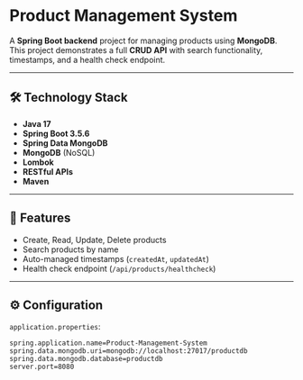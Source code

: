 # Product Management System

A **Spring Boot backend** project for managing products using **MongoDB**.  
This project demonstrates a full **CRUD API** with search functionality, timestamps, and a health check endpoint.

---

## 🛠 Technology Stack

- **Java 17**
- **Spring Boot 3.5.6**
- **Spring Data MongoDB**
- **MongoDB** (NoSQL)
- **Lombok**
- **RESTful APIs**
- **Maven**

---

## 🚀 Features

- Create, Read, Update, Delete products  
- Search products by name  
- Auto-managed timestamps (`createdAt`, `updatedAt`)  
- Health check endpoint (`/api/products/healthcheck`)  

---

## ⚙️ Configuration

`application.properties`:

```properties
spring.application.name=Product-Management-System
spring.data.mongodb.uri=mongodb://localhost:27017/productdb
spring.data.mongodb.database=productdb
server.port=8080
